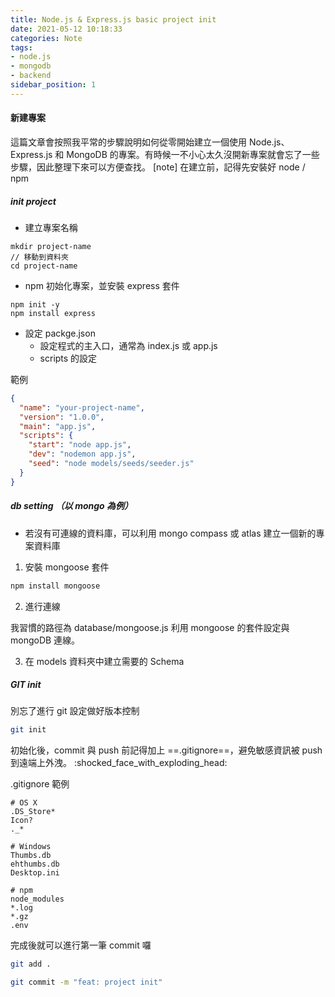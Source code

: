 ```yaml
---
title: Node.js & Express.js basic project init
date: 2021-05-12 10:18:33
categories: Note
tags:
- node.js
- mongodb
- backend
sidebar_position: 1
---
```


#### 新建專案

這篇文章會按照我平常的步驟說明如何從零開始建立一個使用 Node.js、Express.js 和 MongoDB 的專案。有時候一不小心太久沒開新專案就會忘了一些步驟，因此整理下來可以方便查找。
[note] 在建立前，記得先安裝好 node / npm

##### init project

- 建立專案名稱
```bash=
mkdir project-name
// 移動到資料夾
cd project-name
```

- npm 初始化專案，並安裝 express 套件
```bash=
npm init -y
npm install express
```

- 設定 packge.json
    - 設定程式的主入口，通常為 index.js 或 app.js
    - scripts 的設定

範例
```json
{
  "name": "your-project-name",
  "version": "1.0.0",
  "main": "app.js",
  "scripts": {
    "start": "node app.js",
    "dev": "nodemon app.js",
    "seed": "node models/seeds/seeder.js"
  }
}
```

##### db setting （以 mongo 為例）

- 若沒有可連線的資料庫，可以利用 mongo compass 或 atlas 建立一個新的專案資料庫

1. 安裝 mongoose 套件
```bash
npm install mongoose
```

2. 進行連線

我習慣的路徑為 database/mongoose.js
利用 mongoose 的套件設定與 mongoDB 連線。

3. 在 models 資料夾中建立需要的 Schema 

##### GIT init

別忘了進行 git 設定做好版本控制

```bash
git init
```

初始化後，commit 與 push 前記得加上 ==.gitignore==，避免敏感資訊被 push 到遠端上外洩。  :shocked_face_with_exploding_head:

.gitignore 範例

```
# OS X
.DS_Store*
Icon?
._*

# Windows
Thumbs.db
ehthumbs.db
Desktop.ini

# npm
node_modules
*.log
*.gz
.env
```

完成後就可以進行第一筆 commit 囉
```bash
git add .

git commit -m "feat: project init"
```
